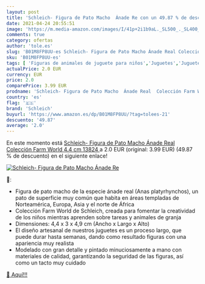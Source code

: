 ```yaml
---
layout: post
title: 'Schleich- Figura de Pato Macho  Ánade Re con un 49.87 % de descuento'
date: 2021-04-24 20:55:51
image: 'https://m.media-amazon.com/images/I/41p+2i1b9aL._SL500_._SL400_.jpg'
comments: true
category: ofertas
author: 'tole.es'
slug: 'B01M8FP8UU-es Schleich- Figura de Pato Macho Ánade Real Colección Farm...'
sku: 'B01M8FP8UU-es'
tags: [ 'Figuras de animales de juguete para niños','Juguetes','Juguetes y juegos','Muñecos y figuras','de','pato','schleich', ]
actualPrice: 2.0 EUR
currency: EUR
price: 2.0
comparePrice: 3.99 EUR
prodname: 'Schleich- Figura de Pato Macho  Ánade Real  Colección Farm World  4.4 cm  13824 '
country: 'es'
flag: '🇪🇸'
brand: 'Schleich'
buyurl: 'https://www.amazon.es/dp/B01M8FP8UU/?tag=tolees-21'
descuento: '49.87'
average: '2.0'
---
```


En este momento está [Schleich- Figura de Pato Macho  Ánade Real  Colección Farm World  4.4 cm  13824 ](https://www.amazon.es/dp/B01M8FP8UU/?tag=tolees-21) a 2.0 EUR (original: 3.99 EUR) (49.87 %  de descuento) en el siguiente enlace!

[![Schleich- Figura de Pato Macho  Ánade Re](https://m.media-amazon.com/images/I/41p+2i1b9aL._SL500_._SL400_.jpg)](https://www.amazon.es/dp/B01M8FP8UU/?tag=tolees-21)

🔎:

- Figura de pato macho de la especie ánade real (Anas platyrhynchos), un pato de superficie muy común que habita en áreas templadas de Norteamérica, Europa, Asia y el norte de África
- Colección Farm World de Schleich, creada para fomentar la creatividad de los niños mientras aprenden sobre tareas y animales de granja
- Dimensiones: 4,4 x 3 x 4,9 cm (Ancho x Largo x Alto)
- El diseño artesanal de nuestros juguetes es un proceso largo, que puede durar hasta semanas, dando como resultado figuras con una apariencia muy realista
- Modelado con gran detalle y pintado minuciosamente a mano con materiales de calidad, garantizando la seguridad de las figuras, así como un tacto muy cuidado

[🛒 Aquí!!!](https://www.amazon.es/dp/B01M8FP8UU/?tag=tolees-21)
